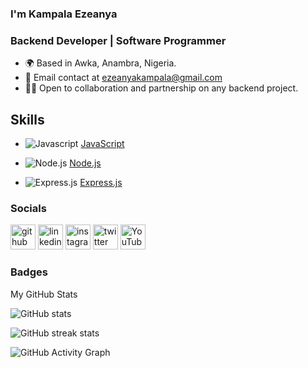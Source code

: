 ### I'm Kampala Ezeanya
### **Backend Developer | Software Programmer**
* 🌍 Based in Awka, Anambra, Nigeria.
* 📧 Email contact at ezeanyakampala@gmail.com
* 🤝🏻 Open to collaboration and partnership on any backend project.

## Skills


- ![Javascript](https://raw.githubusercontent.com/danielcranney/readme-generator/main/public/icons/skills/javascript-colored.svg) [JavaScript](https://developer.mozilla.org/en-US/docs/Web/JavaScript)


- ![Node.js](https://raw.githubusercontent.com/danielcranney/readme-generator/main/public/icons/skills/nodejs-colored.svg) [Node.js](https://nodejs.org/)


- ![Express.js](https://raw.githubusercontent.com/danielcranney/readme-generator/main/public/icons/skills/expressjs-colored.svg) [Express.js](https://expressjs.com/)
  
### Socials


[<img src='https://cdn.jsdelivr.net/npm/simple-icons@3.0.1/icons/github.svg' alt='github' height='40'>](https://github.com/kingkampala)  [<img src='https://cdn.jsdelivr.net/npm/simple-icons@3.0.1/icons/linkedin.svg' alt='linkedin' height='40'>](https://www.linkedin.com/in/kampala-ezeanya/)  [<img src='https://cdn.jsdelivr.net/npm/simple-icons@3.0.1/icons/instagram.svg' alt='instagram' height='40'>](https://www.instagram.com/kampala.10/)  [<img src='https://cdn.jsdelivr.net/npm/simple-icons@3.0.1/icons/twitter.svg' alt='twitter' height='40'>](https://twitter.com/kampala_10)  [<img src='https://cdn.jsdelivr.net/npm/simple-icons@3.0.1/icons/youtube.svg' alt='YouTube' height='40'>](https://www.youtube.com/channel/Kampala)  


### Badges
My GitHub Stats


![GitHub stats](https://github-readme-stats.vercel.app/api?username=kingkampala&show_icons=true&theme=blue-green)

![GitHub streak stats](https://github-readme-streak-stats.herokuapp.com/?user=kingkampala&show_icons=true&theme=blue-green)  

![GitHub Activity Graph](https://github-readme-activity-graph.vercel.app/graph?username=kingkampala&theme=vue)
